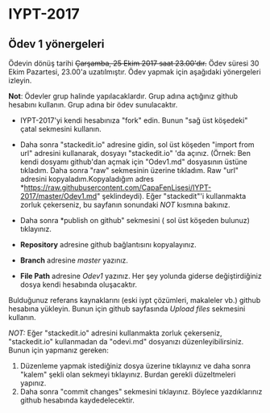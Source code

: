 # IYPT-2017
## Ödev 1 yönergeleri
Ödevin dönüş tarihi ~~Çarşamba,  25 Ekim 2017 saat 23.00'dır.~~ Ödev süresi 30 Ekim Pazartesi, 23.00'a uzatılmıştır.  Ödev yapmak için aşağıdaki yönergeleri izleyin. 

**Not**: Ödevler grup halinde yapılacaklardır. Grup adına açtığınız github hesabını kullanın.  Grup adına bir ödev sunulacaktır. 

* IYPT-2017'yi kendi hesabınıza "fork" edin. Bunun "sağ üst köşedeki" çatal sekmesini kullanın. 
*  Daha sonra "stackedit.io" adresine gidin,  sol üst köşeden "import from url" adresini kullanarak, dosyayı  "stackedit.io" 'da açınız. (Örnek: Ben kendi dosyamı github'dan açmak için "Odev1.md" dosyasının üstüne tıkladım. Daha sonra "raw" sekmesinin üzerine tıkladım. Raw "url" adresini kopyaladım.Kopyaladığım adres *https://raw.githubusercontent.com/CapaFenLisesi/IYPT-2017/master/Odev1.md" şeklindeydi). Eğer "stackedit"'i kullanmakta zorluk çekerseniz, bu sayfanın sonundaki *NOT* kısmına bakınız. 

* Daha sonra *publish on github" sekmesini ( sol üst köşeden bulunuz) tıklayınız. 
* **Repository** adresine github bağlantısını kopyalayınız. 
* **Branch** adresine *master* yazınız.
* **File Path** adresine *Odev1* yazınız. 
Her şey yolunda giderse değiştirdiğiniz dosya kendi hesabında oluşacaktır. 

Bulduğunuz referans kaynaklarını (eski iypt çözümleri, makaleler vb.) github hesabına yükleyin. Bunun için github sayfasında *Upload files* sekmesini kullanın. 

*NOT:*
Eğer "stackedit.io" adresini kullanmakta zorluk çekerseniz, "stackedit.io" kullanmadan da "odevi.md" dosyanızı düzenleyibilirsiniz. Bunun için yapmanız gereken:
1. Düzenleme yapmak istediğiniz dosya üzerine tıklayınız ve daha sonra "kalem" şekli olan sekmeyi tıklayınız. Burdan gerekli düzeltmeleri yapınız.
2. Daha sonra "commit changes" sekmesini tıklayınız. Böylece yazdıklarınız github hesabında kaydedelecektir. 





